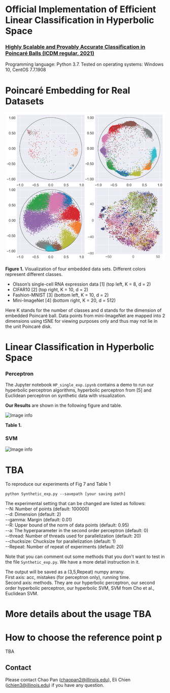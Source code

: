 # Official Implementation of Efficient Linear Classification in Hyperbolic Space

### [Highly Scalable and Provably Accurate Classification in Poincaré Balls (ICDM regular, 2021)](https://arxiv.org/pdf/2109.03781.pdf)

Programming language: Python 3.7. Tested on operating systems: Windows 10, CentOS 7.7.1908

# Poincaré Embedding for Real Datasets
![Image info](./real_data_embedding.png)

**Figure 1.** Visualization of four embedded data sets. Different colors represent different classes.
- Olsson’s single-cell RNA expression data [1] (top left, K = 8, d = 2)
- CIFAR10 [2] (top right, K = 10, d = 2)
- Fashion-MNIST [3] (bottom left, K = 10, d = 2)
- Mini-ImageNet [4] (bottom right, K = 20, d = 512)

Here K stands for the number of classes and d stands for the dimension of embedded Poincaré ball. Data points from mini-ImageNet are mapped into 2 dimensions using tSNE for viewing purposes only and thus may not lie in the unit Poincaré disk.

# Linear Classification in Hyperbolic Space

### Perceptron

The Jupyter notebook `HP_single_exp.ipynb` contains a demo to run our hyperbolic perceptron algorithms, hyperbolic perceptron from [5] and Euclidean perceptron on synthetic data with visualization.

**Our Results** are shown in the following figure and table.

![Image info](./perceptron_2.png)

**Table 1.** 

### SVM

![Image info](./perceptron_2.png)
# TBA



To reproduce our experiments of Fig 7 and Table 1
```
python Synthetic_exp.py --savepath [your saving path] 
```
The experimental setting that can be changed are listed as follows: \
--N: Number of points (default: 100000) \
--d: Dimension (default: 2) \
--gamma: Margin (default: 0.01) \
--R: Upper bound of the norm of data points (default: 0.95) \
--a: The hyperparameter in the second order perceptron (default: 0) \
--thread: Number of threads used for parallelization (default: 20) \
--chucksize: Chucksize for parallelization (default: 1) \
--Repeat: Number of repeat of experiments (default: 20) 

Note that you can comment out some methods that you don't want to test in the file `Synthetic_exp.py`. We have a more detail instruction in it. 

The output will be saved as a (3,5,Repeat) numpy arrany. \
First axis: acc, mistakes (for perceptron only), running time. \
Second axis: methods. They are our hyperbolic perceptron, our second order hyperbolic perceptron, our hyperbolic SVM, SVM from Cho et al., Euclidean SVM.

# More details about the usage TBA

# How to choose the reference point p
TBA

## Contact
Please contact Chao Pan (chaopan2@illinois.edu), Eli Chien (ichien3@illinois.edu) if you have any question.
